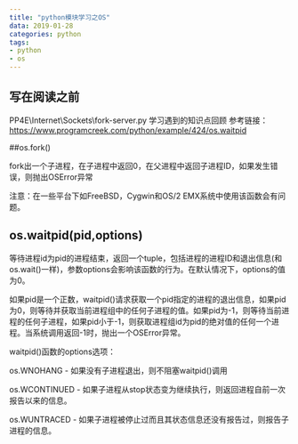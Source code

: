 ```yaml
---
title: "python模块学习之OS"
data: 2019-01-28
categories: python
tags:
- python
- os
---
```




## 写在阅读之前
PP4E\Internet\Sockets\fork-server.py 学习遇到的知识点回顾
参考链接：https://www.programcreek.com/python/example/424/os.waitpid


##os.fork()

fork出一个子进程，在子进程中返回0，在父进程中返回子进程ID，如果发生错误，则抛出OSError异常

注意：在一些平台下如FreeBSD，Cygwin和OS/2 EMX系统中使用该函数会有问题。


## os.waitpid(pid,options)
等待进程id为pid的进程结束，返回一个tuple，包括进程的进程ID和退出信息(和os.wait()一样)，参数options会影响该函数的行为。在默认情况下，options的值为0。

如果pid是一个正数，waitpid()请求获取一个pid指定的进程的退出信息，如果pid为0，则等待并获取当前进程组中的任何子进程的值。如果pid为-1，则等待当前进程的任何子进程，如果pid小于-1，则获取进程组id为pid的绝对值的任何一个进程。当系统调用返回-1时，抛出一个OSError异常。

waitpid()函数的options选项：

os.WNOHANG - 如果没有子进程退出，则不阻塞waitpid()调用

os.WCONTINUED - 如果子进程从stop状态变为继续执行，则返回进程自前一次报告以来的信息。

os.WUNTRACED - 如果子进程被停止过而且其状态信息还没有报告过，则报告子进程的信息。

